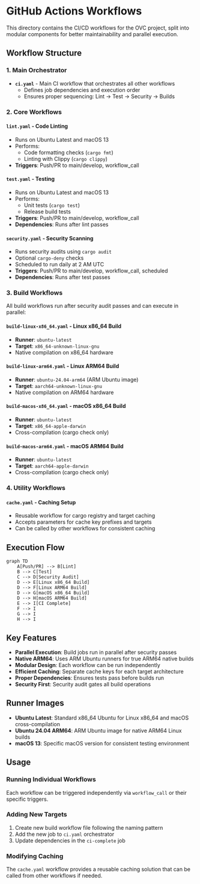 # GitHub Actions Workflows

This directory contains the CI/CD workflows for the OVC project, split into modular components for better maintainability and parallel execution.

## Workflow Structure

### 1. **Main Orchestrator**
- **`ci.yaml`** - Main CI workflow that orchestrates all other workflows
  - Defines job dependencies and execution order
  - Ensures proper sequencing: Lint → Test → Security → Builds

### 2. **Core Workflows**

#### **`lint.yaml`** - Code Linting
- Runs on Ubuntu Latest and macOS 13
- Performs:
  - Code formatting checks (`cargo fmt`)
  - Linting with Clippy (`cargo clippy`)
- **Triggers**: Push/PR to main/develop, workflow_call

#### **`test.yaml`** - Testing
- Runs on Ubuntu Latest and macOS 13
- Performs:
  - Unit tests (`cargo test`)
  - Release build tests
- **Triggers**: Push/PR to main/develop, workflow_call
- **Dependencies**: Runs after lint passes

#### **`security.yaml`** - Security Scanning
- Runs security audits using `cargo audit`
- Optional `cargo-deny` checks
- Scheduled to run daily at 2 AM UTC
- **Triggers**: Push/PR to main/develop, workflow_call, scheduled
- **Dependencies**: Runs after test passes

### 3. **Build Workflows**

All build workflows run after security audit passes and can execute in parallel:

#### **`build-linux-x86_64.yaml`** - Linux x86_64 Build
- **Runner**: `ubuntu-latest`
- **Target**: `x86_64-unknown-linux-gnu`
- Native compilation on x86_64 hardware

#### **`build-linux-arm64.yaml`** - Linux ARM64 Build  
- **Runner**: `ubuntu-24.04-arm64` (ARM Ubuntu image)
- **Target**: `aarch64-unknown-linux-gnu`
- Native compilation on ARM64 hardware

#### **`build-macos-x86_64.yaml`** - macOS x86_64 Build
- **Runner**: `ubuntu-latest`
- **Target**: `x86_64-apple-darwin`
- Cross-compilation (cargo check only)

#### **`build-macos-arm64.yaml`** - macOS ARM64 Build
- **Runner**: `ubuntu-latest`  
- **Target**: `aarch64-apple-darwin`
- Cross-compilation (cargo check only)

### 4. **Utility Workflows**

#### **`cache.yaml`** - Caching Setup
- Reusable workflow for cargo registry and target caching
- Accepts parameters for cache key prefixes and targets
- Can be called by other workflows for consistent caching

## Execution Flow

```mermaid
graph TD
    A[Push/PR] --> B[Lint]
    B --> C[Test]
    C --> D[Security Audit]
    D --> E[Linux x86_64 Build]
    D --> F[Linux ARM64 Build]
    D --> G[macOS x86_64 Build]
    D --> H[macOS ARM64 Build]
    E --> I[CI Complete]
    F --> I
    G --> I
    H --> I
```

## Key Features

- **Parallel Execution**: Build jobs run in parallel after security passes
- **Native ARM64**: Uses ARM Ubuntu runners for true ARM64 native builds
- **Modular Design**: Each workflow can be run independently
- **Efficient Caching**: Separate cache keys for each target architecture
- **Proper Dependencies**: Ensures tests pass before builds run
- **Security First**: Security audit gates all build operations

## Runner Images

- **Ubuntu Latest**: Standard x86_64 Ubuntu for Linux x86_64 and macOS cross-compilation
- **Ubuntu 24.04 ARM64**: ARM Ubuntu image for native ARM64 Linux builds  
- **macOS 13**: Specific macOS version for consistent testing environment

## Usage

### Running Individual Workflows
Each workflow can be triggered independently via `workflow_call` or their specific triggers.

### Adding New Targets
1. Create new build workflow file following the naming pattern
2. Add the new job to `ci.yaml` orchestrator
3. Update dependencies in the `ci-complete` job

### Modifying Caching
The `cache.yaml` workflow provides a reusable caching solution that can be called from other workflows if needed. 